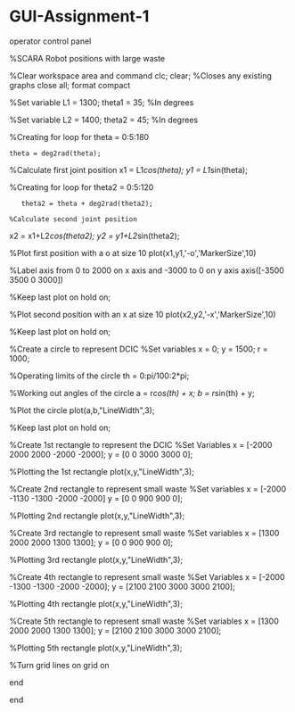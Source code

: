 # GUI-Assignment-1
operator control panel

%SCARA Robot positions with large waste

%Clear workspace area and command
clc;
clear;
%Closes any existing graphs
close all;
format compact

%Set variable
L1 = 1300;
theta1 = 35; %In degrees

%Set variable
L2 = 1400;
theta2 = 45; %In degrees

%Creating for loop
for theta = 0:5:180
    
    theta = deg2rad(theta);
    
   %Calculate first joint position
x1 = L1*cos(theta);
y1 = L1*sin(theta);

%Creating for loop
for theta2 = 0:5:120
    
       theta2 = theta + deg2rad(theta2);
    
    %Calculate second joint position
x2 = x1+L2*cos(theta2);
y2 = y1+L2*sin(theta2);


%Plot first position with a o at size 10
plot(x1,y1,'-o','MarkerSize',10)

%Label axis from 0 to 2000 on x axis and -3000 to 0 on y axis
axis([-3500 3500 0 3000])

%Keep last plot on
hold on;

%Plot second position with an x at size 10
plot(x2,y2,'-x','MarkerSize',10)

%Keep last plot on
hold on;

%Create a circle to represent DCIC
%Set variables
x = 0;
y = 1500;
r = 1000;

%Operating limits of the circle 
th = 0:pi/100:2*pi;

%Working out angles of the circle
a = r*cos(th) + x;
b = r*sin(th) + y;

%Plot the circle
plot(a,b,"LineWidth",3);

%Keep last plot on
hold on;

%Create 1st rectangle to represent the DCIC
%Set Variables
x = [-2000 2000 2000 -2000 -2000];
y = [0 0 3000 3000 0];

%Plotting the 1st rectangle
plot(x,y,"LineWidth",3);

%Create 2nd rectangle to represent small waste
%Set variables
x = [-2000 -1130 -1300 -2000 -2000]
y = [0 0 900 900 0];

%Plotting 2nd rectangle
plot(x,y,"LineWidth",3);

%Create 3rd rectangle to represent small waste
%Set variables
x = [1300 2000 2000 1300 1300];
y = [0 0 900 900 0];

%Plotting 3rd rectangle
plot(x,y,"LineWidth",3);

%Create 4th rectangle to represent small waste
%Set Variables
x = [-2000 -1300 -1300 -2000 -2000];
y = [2100 2100 3000 3000 2100];

%Plotting 4th rectangle
plot(x,y,"LineWidth",3);

%Create 5th rectangle to represent small waste
%Set variables
x = [1300 2000 2000 1300 1300];
y = [2100 2100 3000 3000 2100];

%Plotting 5th rectangle
plot(x,y,"LineWidth",3);

%Turn grid lines on
grid on

end

end
